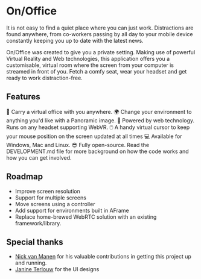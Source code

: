 # On/Office

It is not easy to find a quiet place where you can just work. Distractions are found anywhere, from co-workers passing by all day to your mobile device constantly keeping you up to date with the latest news.

On/Office was created to give you a private setting. Making use of powerful Virtual Reality and Web technologies, this application offers you a customisable, virtual room where the screen from your computer is streamed in front of you. Fetch a comfy seat, wear your headset and get ready to work distraction-free.

## Features

🏢 Carry a virtual office with you anywhere.
🌍 Change your environment to anything you'd like with a Panoramic image.
🔗 Powered by web technology. Runs on any headset supporting WebVR.
🖱️ A handy virtual cursor to keep your mouse position on the screen updated at all times
💻 Available for Windows, Mac and Linux.
😎 Fully open-source. Read the DEVELOPMENT.md file for more background on how the code works and how you can get involved.

## Roadmap

* Improve screen resolution
* Support for multiple screens
* Move screens using a controller
* Add support for environments built in AFrame
* Replace home-brewed WebRTC solution with an existing framework/library.

## Special thanks

- [Nick van Manen](https://www.linkedin.com/in/nvanmanen/) for his valuable contributions in getting this project up and running.
- [Janine Terlouw](http://janineterlouw.nl) for the UI designs
